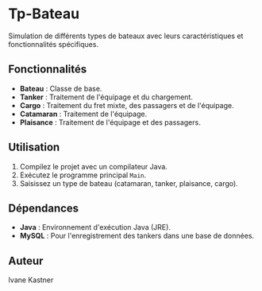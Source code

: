 # Tp-Bateau

Simulation de différents types de bateaux avec leurs caractéristiques et fonctionnalités spécifiques.

## Fonctionnalités

- **Bateau** : Classe de base.
- **Tanker** : Traitement de l'équipage et du chargement.
- **Cargo** : Traitement du fret mixte, des passagers et de l'équipage.
- **Catamaran** : Traitement de l'équipage.
- **Plaisance** : Traitement de l'équipage et des passagers.

## Utilisation

1. Compilez le projet avec un compilateur Java.
2. Exécutez le programme principal `Main`.
3. Saisissez un type de bateau (catamaran, tanker, plaisance, cargo).

## Dépendances

- **Java** : Environnement d'exécution Java (JRE).
- **MySQL** : Pour l'enregistrement des tankers dans une base de données.

## Auteur

Ivane Kastner
